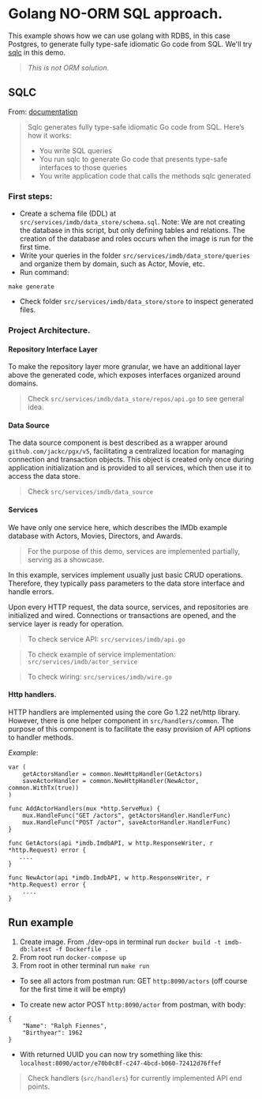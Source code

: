 # Golang NO-ORM SQL approach. 

This example shows how we can use golang with RDBS, in this case Postgres, to generate fully type-safe idiomatic Go code from SQL. We'll try [sqlc](https://github.com/sqlc-dev/sqlc) in this demo.

> *This is not ORM solution.*


## SQLC

From: [documentation](https://docs.sqlc.dev/en/latest/index.html)

> Sqlc generates fully type-safe idiomatic Go code from SQL. Here’s how it works:
>
> - You write SQL queries
> - You run sqlc to generate Go code that presents type-safe interfaces to those queries
> - You write application code that calls the methods sqlc generated

### First steps:
- Create a schema file (DDL) at `src/services/imdb/data_store/schema.sql`. Note: We are not creating the database in this script, but only defining tables and relations. The creation of the database and roles occurs when the image is run for the first time.
- Write your queries in the folder `src/services/imdb/data_store/queries` and organize them by domain, such as Actor, Movie, etc.
- Run command:

`make generate`
- Check folder `src/services/imdb/data_store/store` to inspect generated files. 

### Project Architecture. 

#### Repository Interface Layer

To make the repository layer more granular, we have an additional layer above the generated code, which exposes interfaces organized around domains.

> Check `src/services/imdb/data_store/repos/api.go` to see general idea.

#### Data Source

The data source component is best described as a wrapper around `github.com/jackc/pgx/v5`, facilitating a centralized location for managing connection and transaction objects. This object is created only once during application initialization and is provided to all services, which then use it to access the data store.

> Check `src/services/imdb/data_source`

#### Services

We have only one service here, which describes the IMDb example database with Actors, Movies, Directors, and Awards. 

> For the purpose of this demo, services are implemented partially, serving as a showcase.

In this example, services implement usually just basic CRUD operations. Therefore, they typically pass parameters to the data store interface and handle errors.

Upon every HTTP request, the data source, services, and repositories are initialized and wired. Connections or transactions are opened, and the service layer is ready for operation.

> To check service API: `src/services/imdb/api.go`

> To check example of service implementation: `src/services/imdb/actor_service`

> To check wiring: `src/services/imdb/wire.go`

#### Http handlers. 

HTTP handlers are implemented using the core Go 1.22 net/http library. However, there is one helper component in `src/handlers/common`. The purpose of this component is to facilitate the easy provision of API options to handler methods.

*Example*:

```
var (
	getActorsHandler = common.NewHttpHandler(GetActors)
	saveActorHandler = common.NewHttpHandler(NewActor, common.WithTx(true))
)

func AddActorHandlers(mux *http.ServeMux) {
	mux.HandleFunc("GET /actors", getActorsHandler.HandlerFunc)
	mux.HandleFunc("POST /actor", saveActorHandler.HandlerFunc)
}

func GetActors(api *imdb.ImdbAPI, w http.ResponseWriter, r *http.Request) error {
   ....
}

func NewActor(api *imdb.ImdbAPI, w http.ResponseWriter, r *http.Request) error {
	....
}

```

## Run example 
1. Create image. From ./dev-ops in terminal run `docker build -t imdb-db:latest -f Dockerfile .`
2. From root run `docker-compose up`
3. From root in other terminal run `make run`

- To see all actors from postman run: GET `http:8090/actors` (off course for the first time it will be empty)

- To create new actor POST `http:8090/actor` from postman, with body:

```
{
    "Name": "Ralph Fiennes",
    "Birthyear": 1962
}
```

- With returned UUID you can now try something like this: `localhost:8090/actor/e70b0c8f-c247-4bcd-b060-72412d76ffef`



> Check handlers (`src/handlers`) for currently implemented API end points. 